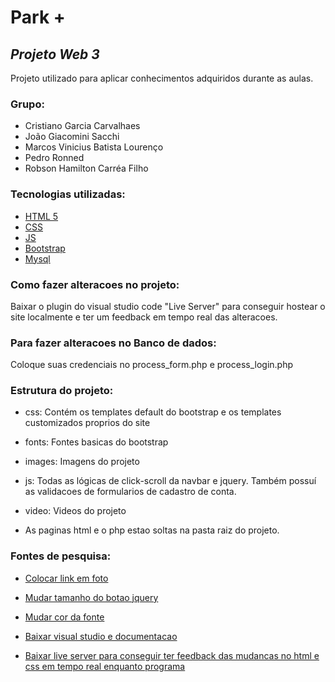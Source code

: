 # Park +
## _Projeto Web 3_



Projeto utilizado para aplicar conhecimentos adquiridos durante as aulas.

### Grupo:
- Cristiano Garcia Carvalhaes
- João Giacomini Sacchi
- Marcos Vinicius Batista Lourenço
- Pedro Ronned
- Robson Hamilton Carréa Filho


### Tecnologias utilizadas: 

- [HTML 5](https://html5.org/)
- [CSS](https://developer.mozilla.org/en-US/docs/Web/CSS)
- [JS](https://www.javascript.com/)
- [Bootstrap](https://getbootstrap.com/)
- [Mysql](https://www.mysql.com/)


### Como fazer alteracoes no projeto:
Baixar o plugin do visual studio code "Live Server" para conseguir hostear o site localmente 
e ter um feedback em tempo real das alteracoes.

### Para fazer alteracoes no Banco de dados:
Coloque suas credenciais no process_form.php e process_login.php

### Estrutura do projeto:
- css: Contém os templates default do bootstrap e os templates customizados proprios do site

- fonts: Fontes basicas do bootstrap

- images: Imagens do projeto

- js: Todas as lógicas de click-scroll da navbar e jquery. Também possuí as validacoes de formularios de cadastro de conta.

- video: Videos do projeto

- As paginas html e o php estao soltas na pasta raiz do projeto.


### Fontes de pesquisa:
- [Colocar link em foto](https://pagedart.com/blog/linking-images-in-html/)

- [Mudar tamanho do botao jquery](https://stackoverflow.com/questions/28191573/change-buttons-to-btn-block-on-mobile-screen-size)

- [Mudar cor da fonte](https://www.freecodecamp.org/news/how-to-change-text-color-in-html/)

- [Baixar visual studio e documentacao](https://code.visualstudio.com/)

- [Baixar live server para conseguir ter feedback das mudancas no html e css em tempo real enquanto programa](https://marketplace.visualstudio.com/items?itemName=ritwickdey.LiveServer)



